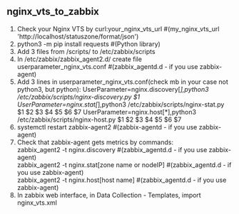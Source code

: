 ## nginx_vts_to_zabbix
1. Check your Nginx VTS by curl:your_nginx_vts_url #(my_nginx_vts_url 'http://localhost/statuszone/format/json') 
2. python3 -m pip install requests #(Python library) 
3. Add 3 files from /scripts/ to /etc/zabbix/scripts
4. In /etc/zabbix/zabbix_agent2.d/ create file userparameter_nginx_vts.conf #(zabbix_agentd.d - if you use zabbix-agent)
5. Add 3 lines in userparameter_nginx_vts.conf(check mb in your case not python3, but python):
UserParameter=nginx.discovery[*],python3 /etc/zabbix/scripts/nginx-discovery.py $1
UserParameter=nginx.stat[*],python3 /etc/zabbix/scripts/nginx-stat.py $1 $2 $3 $4 $5 $6 $7
UserParameter=nginx.host[*],python3 /etc/zabbix/scripts/nginx-host.py $1 $2 $3 $4 $5 $6 $7
6. systemctl restart zabbix-agent2 #(zabbix-agentd - if you use zabbix-agent) <Br>
7. Check that zabbix-agent gets metrics by commands: <Br>
zabbix_agent2 -t nginx.discovery #(zabbix_agentd.d - if you use zabbix-agent) <Br>
zabbix_agent2 -t nginx.stat[zone name or nodeIP]  #(zabbix_agentd.d - if you use zabbix-agent) <Br>
zabbix_agent2 -t nginx.host[host name]  #(zabbix_agentd.d - if you use zabbix-agent) <Br>
8. In zabbix web interface, in Data Collection - Templates, import nginx_vts.xml <Br> 
